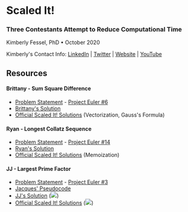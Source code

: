 # Scaled It! 
### Three Contestants Attempt to Reduce Computational Time
Kimberly Fessel, PhD • October 2020 

Kimberly's Contact Info: [LinkedIn](https://www.linkedin.com/in/kimberlyfessel/) | [Twitter](https://twitter.com/kimberlyfessel) | [Website](http://kimberlyfessel.com/) | [YouTube](https://www.youtube.com/channel/UCirb0k3PnuQnRjh8tTJHJuA)

## Resources

#### Brittany - Sum Square Difference

- [Problem Statement](brittany_problem_statement.jpg) - [Project Euler #6](https://projecteuler.net/problem=6)
- [Brittany's Solution](brittany_solution.docx)
- [Official Scaled It! Solutions](brittany_official_scaledit_solutions.ipynb) (Vectorization, Gauss's Formula)

#### Ryan - Longest Collatz Sequence

- [Problem Statement](ryan_problem_statement.jpg) - [Project Euler #14](https://projecteuler.net/problem=14)
- [Ryan's Solution](ryan_solution.ipynb)
- [Official Scaled It! Solutions](ryan_official_scaledit_solutions.ipynb) (Memoization)

#### JJ - Largest Prime Factor

- [Problem Statement](jj_problem_statement.jpg) - [Project Euler #3](https://projecteuler.net/problem=3)
- [Jacques' Pseudocode](jacques_pseudocode.png)
- [JJ's Solution](jj_solution.py) (<img src="https://render.githubusercontent.com/render/math?math=\mathcal{O}(N^2)">)
- [Official Scaled It! Solutions](jj_official_scaledit_solutions.ipynb) (<img src="https://render.githubusercontent.com/render/math?math=\mathcal{O}(N), \mathcal{O}(\sqrt N)">)
